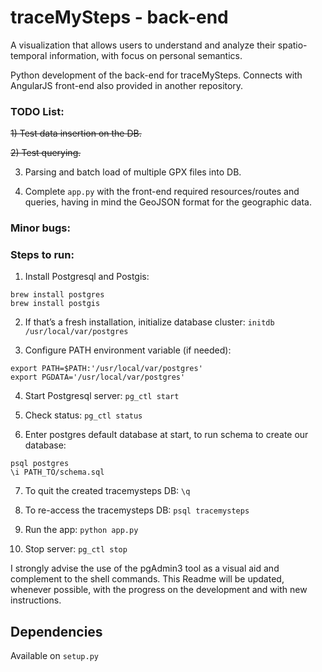 # traceMySteps - back-end

A visualization that allows users to understand and analyze their spatio-temporal information, with focus on personal semantics.

Python development of the back-end for traceMySteps. Connects with AngularJS front-end also provided in another repository.

### TODO List:

<s>1) Test data insertion on the DB.</s>

<s>2) Test querying.</s>

3) Parsing and batch load of multiple GPX files into DB.

4) Complete `app.py` with the front-end required resources/routes and queries, having in mind the GeoJSON format for the geographic data.


### Minor bugs:

### Steps to run:

1) Install Postgresql and Postgis:
```
brew install postgres
brew install postgis
```
2) If that’s a fresh installation, initialize database cluster:
`initdb /usr/local/var/postgres`

3) Configure PATH environment variable (if needed):
```
export PATH=$PATH:'/usr/local/var/postgres'
export PGDATA='/usr/local/var/postgres'
```
4) Start Postgresql server:
`pg_ctl start`

5) Check status:
`pg_ctl status`

6) Enter postgres default database at start, to run schema to create our database:
```
psql postgres
\i PATH_TO/schema.sql
```

7) To quit the created tracemysteps DB:
`\q`
  
8) To re-access the tracemysteps DB:
`psql tracemysteps`

9) Run the app:
`python app.py`

10) Stop server:
`pg_ctl stop`

I strongly advise the use of the pgAdmin3 tool as a visual aid and complement to the shell commands.
This Readme will be updated, whenever possible, with the progress on the development and with new instructions.


## Dependencies

Available on `setup.py`
